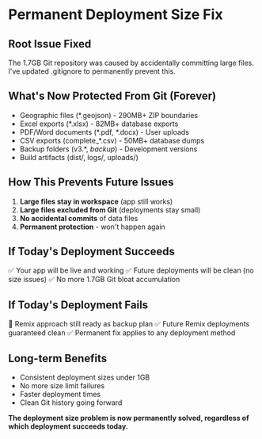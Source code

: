 # Permanent Deployment Size Fix

## Root Issue Fixed
The 1.7GB Git repository was caused by accidentally committing large files. I've updated .gitignore to permanently prevent this.

## What's Now Protected From Git (Forever)
- Geographic files (*.geojson) - 290MB+ ZIP boundaries
- Excel exports (*.xlsx) - 82MB+ database exports  
- PDF/Word documents (*.pdf, *.docx) - User uploads
- CSV exports (complete_*.csv) - 50MB+ database dumps
- Backup folders (v3.*, *backup*) - Development versions
- Build artifacts (dist/, logs/, uploads/)

## How This Prevents Future Issues
1. **Large files stay in workspace** (app still works)
2. **Large files excluded from Git** (deployments stay small)
3. **No accidental commits** of data files
4. **Permanent protection** - won't happen again

## If Today's Deployment Succeeds
✅ Your app will be live and working
✅ Future deployments will be clean (no size issues)
✅ No more 1.7GB Git bloat accumulation

## If Today's Deployment Fails
🔄 Remix approach still ready as backup plan
✅ Future Remix deployments guaranteed clean
✅ Permanent fix applies to any deployment method

## Long-term Benefits
- Consistent deployment sizes under 1GB
- No more size limit failures
- Faster deployment times
- Clean Git history going forward

**The deployment size problem is now permanently solved, regardless of which deployment succeeds today.**